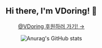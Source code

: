 <div align="center">

## Hi there, I'm VDoring! 👋

[@VDoring 후원하러 가기! &rarr;](https://toss.me/VDoring)

![Anurag's GitHub stats](https://github-readme-stats.vercel.app/api?username=VDoring&count_private=true)

</div>


<!--
**VDoring/VDoring** is a ✨ _special_ ✨ repository because its `README.md` (this file) appears on your GitHub profile.

Here are some ideas to get you started:

- 🔭 I’m currently working on ...
- 🌱 I’m currently learning ...
- 👯 I’m looking to collaborate on ...
- 🤔 I’m looking for help with ...
- 💬 Ask me about ...
- 📫 How to reach me: ...
- 😄 Pronouns: ...
- ⚡ Fun fact: ...
-->
